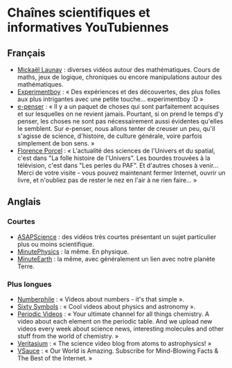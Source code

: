 # Chaînes scientifiques et informatives YouTubiennes

## Français

 - [Mickaël Launay](https://www.youtube.com/user/Micmaths) : diverses vidéos autour des mathématiques. Cours de maths, jeux de logique, chroniques ou encore manipulations autour des mathématiques.
 - [Experimentboy](https://www.youtube.com/user/experimentboyTV) : « Des expériences et des découvertes, des plus folles aux plus intrigantes avec une petite touche... experimentboy :D »
 - [e-penser](https://www.youtube.com/user/epenser1/) : « Il y a un paquet de choses qui sont parfaitement acquises et sur lesquelles on ne revient jamais. Pourtant, si on prend le temps d'y penser, les choses ne sont pas nécessairement aussi évidentes qu'elles le semblent. Sur e-penser, nous allons tenter de creuser un peu, qu'il s'agisse de science, d'histoire, de culture générale, voire parfois simplement de bon sens. »
 - [Florence Porcel](https://www.youtube.com/channel/UC9HapjjoLqdDNwKEWQRaiyA) : « L'actualité des sciences de l'Univers et du spatial, c'est dans "La folle histoire de l'Univers". Les bourdes trouvées à la télévision, c'est dans "Les perles du PAF". Et d'autres choses à venir... Merci de votre visite - vous pouvez maintenant fermer Internet, ouvrir un livre, et n'oubliez pas de rester le nez en l'air à ne rien faire... »


## Anglais

### Courtes

 - [ASAPScience](https://www.youtube.com/channel/UCC552Sd-3nyi_tk2BudLUzA) : des vidéos très courtes présentant un sujet particulier plus ou moins scientifique.
 - [MinutePhysics](https://www.youtube.com/channel/UCUHW94eEFW7hkUMVaZz4eDg) : la même. En physique.
 - [MinuteEarth](https://www.youtube.com/channel/UCeiYXex_fwgYDonaTcSIk6w) : la même, avec généralement un lien avec notre planète Terre.

### Plus longues

 - [Numberphile](https://www.youtube.com/channel/UCoxcjq-8xIDTYp3uz647V5A) : « Videos about numbers - it's that simple ».
 - [Sixty Symbols](https://www.youtube.com/channel/UCvBqzzvUBLCs8Y7Axb-jZew) : « Cool videos about physics and astronomy ».
 - [Periodic Videos](https://www.youtube.com/channel/UCtESv1e7ntJaLJYKIO1FoYw) : « Your ultimate channel for all things chemistry. A video about each element on the periodic table. And we upload new videos every week about science news, interesting molecules and other stuff from the world of chemistry. »
 - [Veritasium](https://www.youtube.com/channel/UCHnyfMqiRRG1u-2MsSQLbXA) : « The science video blog from atoms to astrophysics! »
 - [VSauce](https://www.youtube.com/channel/UC6nSFpj9HTCZ5t-N3Rm3-HA) : « Our World is Amazing. Subscribe for Mind-Blowing Facts & The Best of the Internet. »

